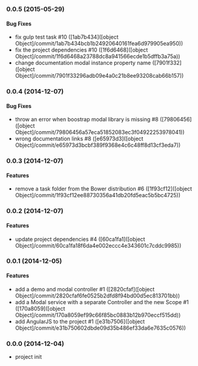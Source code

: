 ### 0.0.5 (2015-05-29)


#### Bug Fixes

* fix gulp test task #10 ([1ab7b434]([object Object]/commit/1ab7b434bcb1b24920640161fea6d979905ea950))
* fix the project dependencies #10 ([1f6d6468]([object Object]/commit/1f6d6468a23788dc8a941566ecde1b5dffb3a75a))
* change documentation modal instance property name ([7901f332]([object Object]/commit/7901f33296adb09e4a0c21b8ee93208cab66b157))


### 0.0.4 (2014-12-07)


#### Bug Fixes

* throw an error when boostrap modal library is missing #8 ([79806456]([object Object]/commit/79806456a57eca51852083ec3f04922253978041))
* wrong documentation links #8 ([e65973d3]([object Object]/commit/e65973d3bcbf389f9368e4c6c48ff8d13cf3eda7))


### 0.0.3 (2014-12-07)


#### Features

* remove a task folder from the Bower distribution #6 ([1f93cf12]([object Object]/commit/1f93cf12ee88730356a41db20fd5eac5b5bc4725))


### 0.0.2 (2014-12-07)


#### Features

* update project dependencies #4 ([60ca1fa1]([object Object]/commit/60ca1fa18f6da4e002eccc4e343601c7cddc9985))


### 0.0.1 (2014-12-05)


#### Features

* add a demo and modal controller #1 ([2820cfaf]([object Object]/commit/2820cfaf6fe0525b2dfd8f94bd00d5ec813701bb))
* add a Modal service with a separate Controller and the new Scope #1 ([170a8059]([object Object]/commit/170a8059ef99c66f85bc0883b12b970eccf515dd))
* add AngularJS to the project #1 ([e31b7506]([object Object]/commit/e31b750602dbde09d35b486ef33da6e7635c0576))


### 0.0.0 (2014-12-04)

* project init
